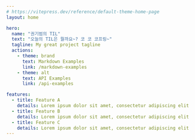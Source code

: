 ```yaml
---
# https://vitepress.dev/reference/default-theme-home-page
layout: home

hero:
  name: "권기범의 TIL"
  text: "오늘의 TIL은 뭘까요~? 코 코 코프링~"
  tagline: My great project tagline
  actions:
    - theme: brand
      text: Markdown Examples
      link: /markdown-examples
    - theme: alt
      text: API Examples
      link: /api-examples

features:
  - title: Feature A
    details: Lorem ipsum dolor sit amet, consectetur adipiscing elit
  - title: Feature B
    details: Lorem ipsum dolor sit amet, consectetur adipiscing elit
  - title: Feature C
    details: Lorem ipsum dolor sit amet, consectetur adipiscing elit
---
```


